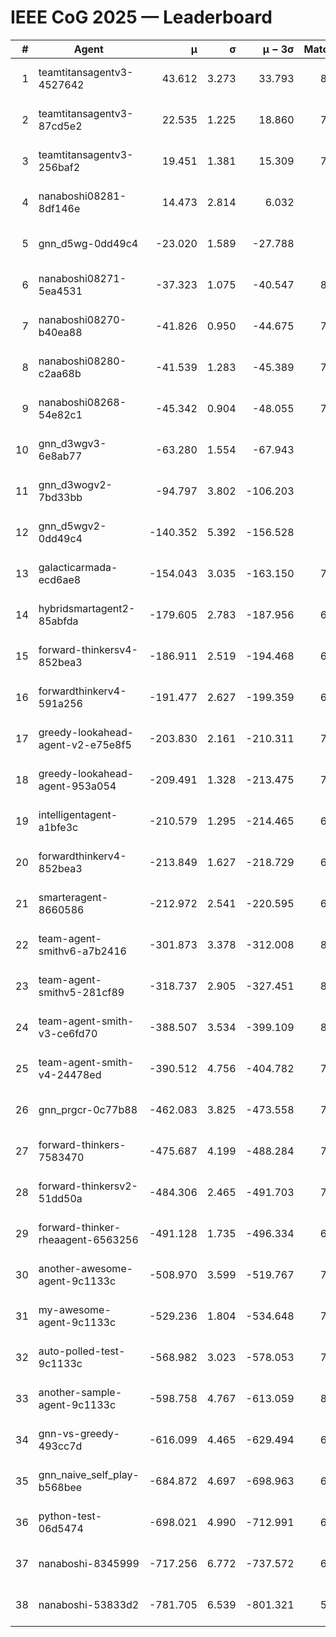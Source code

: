 # IEEE CoG 2025 — Leaderboard

| # | Agent | μ | σ | μ − 3σ | Matches | Updated |
|---:|---|---:|---:|---:|---:|---|
| 1 | teamtitansagentv3-4527642 | 43.612 | 3.273 | 33.793 | 8156 | 2025-08-30 17:55 |
| 2 | teamtitansagentv3-87cd5e2 | 22.535 | 1.225 | 18.860 | 7398 | 2025-08-30 17:55 |
| 3 | teamtitansagentv3-256baf2 | 19.451 | 1.381 | 15.309 | 7814 | 2025-08-30 17:55 |
| 4 | nanaboshi08281-8df146e | 14.473 | 2.814 | 6.032 | 336 | 2025-08-30 17:55 |
| 5 | gnn_d5wg-0dd49c4 | -23.020 | 1.589 | -27.788 | 160 | 2025-08-30 17:55 |
| 6 | nanaboshi08271-5ea4531 | -37.323 | 1.075 | -40.547 | 8138 | 2025-08-30 17:55 |
| 7 | nanaboshi08270-b40ea88 | -41.826 | 0.950 | -44.675 | 7960 | 2025-08-30 17:55 |
| 8 | nanaboshi08280-c2aa68b | -41.539 | 1.283 | -45.389 | 7518 | 2025-08-30 17:55 |
| 9 | nanaboshi08268-54e82c1 | -45.342 | 0.904 | -48.055 | 7660 | 2025-08-30 17:55 |
| 10 | gnn_d3wgv3-6e8ab77 | -63.280 | 1.554 | -67.943 | 198 | 2025-08-30 17:55 |
| 11 | gnn_d3wogv2-7bd33bb | -94.797 | 3.802 | -106.203 | 282 | 2025-08-30 17:55 |
| 12 | gnn_d5wgv2-0dd49c4 | -140.352 | 5.392 | -156.528 | 266 | 2025-08-30 17:55 |
| 13 | galacticarmada-ecd6ae8 | -154.043 | 3.035 | -163.150 | 7480 | 2025-08-30 17:55 |
| 14 | hybridsmartagent2-85abfda | -179.605 | 2.783 | -187.956 | 6801 | 2025-08-30 17:55 |
| 15 | forward-thinkersv4-852bea3 | -186.911 | 2.519 | -194.468 | 6298 | 2025-08-30 17:55 |
| 16 | forwardthinkerv4-591a256 | -191.477 | 2.627 | -199.359 | 6548 | 2025-08-30 17:55 |
| 17 | greedy-lookahead-agent-v2-e75e8f5 | -203.830 | 2.161 | -210.311 | 7916 | 2025-08-30 17:55 |
| 18 | greedy-lookahead-agent-953a054 | -209.491 | 1.328 | -213.475 | 7084 | 2025-08-30 17:55 |
| 19 | intelligentagent-a1bfe3c | -210.579 | 1.295 | -214.465 | 6684 | 2025-08-30 17:55 |
| 20 | forwardthinkerv4-852bea3 | -213.849 | 1.627 | -218.729 | 6548 | 2025-08-30 17:55 |
| 21 | smarteragent-8660586 | -212.972 | 2.541 | -220.595 | 6367 | 2025-08-30 17:55 |
| 22 | team-agent-smithv6-a7b2416 | -301.873 | 3.378 | -312.008 | 8060 | 2025-08-30 17:55 |
| 23 | team-agent-smithv5-281cf89 | -318.737 | 2.905 | -327.451 | 8140 | 2025-08-30 17:55 |
| 24 | team-agent-smith-v3-ce6fd70 | -388.507 | 3.534 | -399.109 | 8758 | 2025-08-30 17:55 |
| 25 | team-agent-smith-v4-24478ed | -390.512 | 4.756 | -404.782 | 7538 | 2025-08-30 17:55 |
| 26 | gnn_prgcr-0c77b88 | -462.083 | 3.825 | -473.558 | 7170 | 2025-08-30 17:55 |
| 27 | forward-thinkers-7583470 | -475.687 | 4.199 | -488.284 | 7760 | 2025-08-30 17:55 |
| 28 | forward-thinkersv2-51dd50a | -484.306 | 2.465 | -491.703 | 7182 | 2025-08-30 17:55 |
| 29 | forward-thinker-rheaagent-6563256 | -491.128 | 1.735 | -496.334 | 6862 | 2025-08-30 17:55 |
| 30 | another-awesome-agent-9c1133c | -508.970 | 3.599 | -519.767 | 7440 | 2025-08-30 17:55 |
| 31 | my-awesome-agent-9c1133c | -529.236 | 1.804 | -534.648 | 7640 | 2025-08-30 17:55 |
| 32 | auto-polled-test-9c1133c | -568.982 | 3.023 | -578.053 | 7920 | 2025-08-30 17:55 |
| 33 | another-sample-agent-9c1133c | -598.758 | 4.767 | -613.059 | 8060 | 2025-08-30 17:55 |
| 34 | gnn-vs-greedy-493cc7d | -616.099 | 4.465 | -629.494 | 6660 | 2025-08-30 17:55 |
| 35 | gnn_naive_self_play-b568bee | -684.872 | 4.697 | -698.963 | 6560 | 2025-08-30 17:55 |
| 36 | python-test-06d5474 | -698.021 | 4.990 | -712.991 | 6710 | 2025-08-30 17:55 |
| 37 | nanaboshi-8345999 | -717.256 | 6.772 | -737.572 | 6850 | 2025-08-30 17:55 |
| 38 | nanaboshi-53833d2 | -781.705 | 6.539 | -801.321 | 5990 | 2025-08-30 17:55 |
